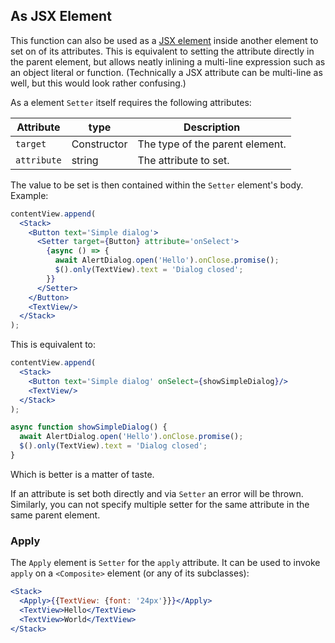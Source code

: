 ## As JSX Element

This function can also be used as a [JSX element](./declarative-ui.md#jsx-specifics) inside another element to set on of its attributes. This is equivalent to setting the attribute directly in the parent element, but allows neatly inlining a multi-line expression such as an object literal or function. (Technically a JSX attribute can be multi-line as well, but this would look rather confusing.)

As a element `Setter` itself requires the following attributes:

Attribute | type | Description
-|-|-
`target`| Constructor | The type of the parent element.
`attribute`| string | The attribute to set.

The value to be set is then contained within the `Setter` element's body. Example:

```jsx
contentView.append(
  <Stack>
    <Button text='Simple dialog'>
      <Setter target={Button} attribute='onSelect'>
        {async () => {
          await AlertDialog.open('Hello').onClose.promise();
          $().only(TextView).text = 'Dialog closed';
        }}
      </Setter>
    </Button>
    <TextView/>
  </Stack>
);
```

This is equivalent to:

```jsx
contentView.append(
  <Stack>
    <Button text='Simple dialog' onSelect={showSimpleDialog}/>
    <TextView/>
  </Stack>
);

async function showSimpleDialog() {
  await AlertDialog.open('Hello').onClose.promise();
  $().only(TextView).text = 'Dialog closed';
}
```

Which is better is a matter of taste.

If an attribute is set both directly and via `Setter` an error will be thrown. Similarly, you can not specify multiple setter for the same attribute in the same parent element.

### Apply

The `Apply` element is `Setter` for the `apply` attribute. It can be used to invoke `apply` on a `<Composite>` element (or any of its subclasses):

```jsx
<Stack>
  <Apply>{{TextView: {font: '24px'}}}</Apply>
  <TextView>Hello</TextView>
  <TextView>World</TextView>
</Stack>
```
